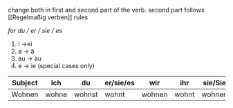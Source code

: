change both in first and second part of the verb.
second part follows [[Regelmaßig verben]] rules

*for du / er / sie / es* 
1. i ->ei
2. a -> ä
3. au -> äu
4. e -> ie (special cases only)


|Subject|Ich|du|er/sie/es|wir|ihr|sie/Sie |
|-------|---|--|---------|---|----|--------|
|Wohnen |wohne|wohnst|wohnt|wohnen|wohnt|wohnen|